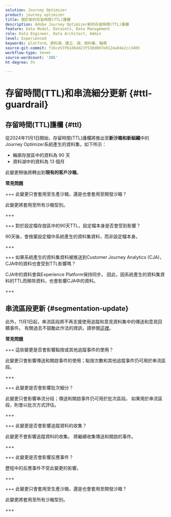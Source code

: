 ```yaml
---
solution: Journey Optimizer
product: journey optimizer
title: 關於新的存留時間(TTL)護欄
description: Adobe Journey Optimizer新的存留時間(TTL)護欄
feature: Data Model, Datasets, Data Management
role: Data Engineer, Data Architect, Admin
level: Experienced
keywords: platform、資料湖、建立、湖、資料集、輪廓
source-git-commit: f16ce53f61d64d23f530d007e0124a84e2cc3405
workflow-type: tm+mt
source-wordcount: '385'
ht-degree: 5%

---
```



# 存留時間(TTL)和串流細分更新 {#ttl-guardrail}

## 存留時間(TTL)護欄 {#ttl}

從2024年11月1日開始，存留時間(TTL)護欄將推出至&#x200B;**新沙箱和新組織**&#x200B;中的Journey Optimizer系統產生的資料集，如下所示：

* 輪廓存放區中的資料為 90 天
* 資料湖中的資料為 13 個月

此變更稍後將轉出到&#x200B;**現有的客戶沙箱**。

**常見問題**

+++ 此變更只會套用至生產沙箱，還是也會套用至開發沙箱？

此變更將套用至所有沙箱型別。

+++


+++ 對於設定檔存放區中的90天TTL，設定檔本身是否會受到影響？

90天後，會捨棄設定檔中系統產生的資料集資料，而非設定檔本身。

+++

+++ 如果系統產生的資料集資料被推送到Customer Journey Analytics (CJA)，CJA中的資料也會受到TTL影響嗎？

CJA中的資料會與Experience Platform保持同步。 因此，因系統產生的資料集資料的TTL而移除資料，也會影響CJA中的資料。

+++

## 串流區段更新 {#segmentation-update}

此外，11月1日起，串流區段將不再支援使用追蹤和意見資料集中的傳送和意見回饋事件。 有關過去不鼓勵此作法的資訊，請參閱[這裡](../audience/about-audiences.md#streaming-segmentation-events-guardrails)。


**常見問題**

+++ 這些變更是否會影響點按或其他追蹤事件的使用？

此變更只會影響傳送和開啟事件的使用；點按次數和其他追蹤事件仍可用於串流區段。

+++

+++ 此變更是否會影響批次細分？

此變更只會影響串流分段；傳送和開啟事件仍可用於批次區段。 如果用於串流區段，則會以批次方式評估。

+++

+++ 此變更是否會影響追蹤資料的收集？

此變更不會影響追蹤資料的收集。 將繼續收集傳送和開啟的事件。

+++


+++ 此變更是否會影響反應事件？

歷程中的反應事件不受此變更的影響。

+++


+++ 此變更只會套用至生產沙箱，還是也會套用至開發沙箱？

此變更將套用至所有沙箱型別。

+++